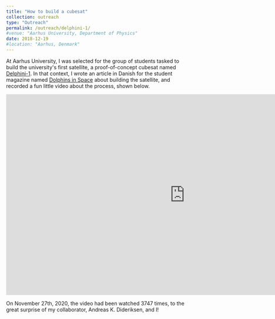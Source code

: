```yaml
---
title: "How to build a cubesat"
collection: outreach
type: "Outreach"
permalink: /outreach/delphini-1/
#venue: "Aarhus University, Department of Physics"
date: 2018-12-19
#location: "Aarhus, Denmark"
---
```


At Aarhus University, I was selected for the group of students tasked to build the university's first satellite, a proof-of-concept cubesat named [Delphini-1][1].
In that context, I wrote an article in Danish for the student magazine named [Dolphins in Space][2] about building the satellite, and recorded a fun little video about the process,
shown below.

<iframe width="972" height="547" src="https://www.youtube.com/embed/YUEohBqY-xE" frameborder="0" allow="accelerometer; autoplay; clipboard-write; encrypted-media; gyroscope; picture-in-picture" allowfullscreen></iframe>

On November 27th, 2020, the video had been watched 3747 times, to the great surprise of my collaborator, Andreas K. Dideriksen, and I!

[1]: https://projects.au.dk/ausat/delphini1/
[2]: https://delfinen-magasin.dk/studieliv/delphiner-i-rummet/
